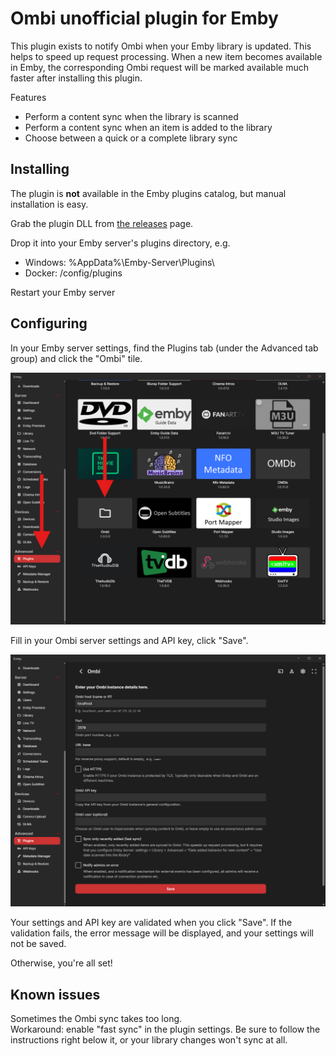 # Ombi unofficial plugin for Emby

This plugin exists to notify Ombi when your Emby library is updated. This helps to speed up request processing. When a new item becomes available in Emby, the corresponding Ombi request will be marked available much faster after installing this plugin.

Features

- Perform a content sync when the library is scanned
- Perform a content sync when an item is added to the library
- Choose between a quick or a complete library sync

## Installing

The plugin is **not** available in the Emby plugins catalog, but manual installation is easy.

Grab the plugin DLL from [the releases](https://github.com/adequate-coder/emby-plugin-ombi-unofficial/releases) page.

Drop it into your Emby server's plugins directory, e.g.

- Windows: %AppData%\Emby-Server\Plugins\
- Docker: /config/plugins

Restart your Emby server

## Configuring

In your Emby server settings, find the Plugins tab (under the Advanced tab group) and click the "Ombi" tile.

![Plugin page](static/plugins-page.png)

Fill in your Ombi server settings and API key, click "Save".

![Configuration page](static/configuration-page.png)

Your settings and API key are validated when you click "Save". If the validation fails, the error message will be displayed, and your settings will not be saved.

Otherwise, you're all set!


## Known issues

Sometimes the Ombi sync takes too long.  
Workaround: enable "fast sync" in the plugin settings. Be sure to follow the instructions right below it, or your library changes won't sync at all.